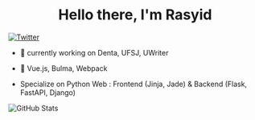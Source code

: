<h1 style="text-align: center;">
  Hello there, I'm Rasyid
</h1>

[![Twitter](https://img.shields.io/twitter/follow/rasyidf_?color=%23169ef2&style=for-the-badge)](https://twitter.com/rasyidf_)
 
 
- 🔭 currently working on Denta, UFSJ, UWriter
- 🌱 Vue.js, Bulma, Webpack

- Specialize on Python Web : Frontend (Jinja, Jade) & Backend (Flask, FastAPI, Django)


![GitHub Stats](https://github-readme-stats.vercel.app/api?username=rasyidf&show_icons=true&hide=["commits","contribs"]&title_color=37B256&icon_color=37B256)
